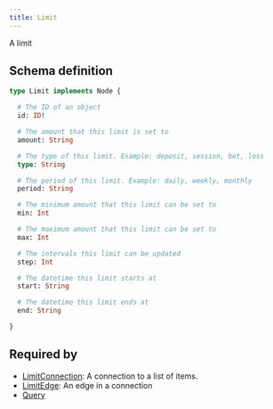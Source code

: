 ```yaml
---
title: Limit
---
```


A limit

## Schema definition
```graphql
type Limit implements Node {

  # The ID of an object
  id: ID!

  # The amount that this limit is set to
  amount: String

  # The type of this limit. Example: deposit, session, bet, loss
  type: String

  # The period of this limit. Example: daily, weekly, monthly
  period: String

  # The minimum amount that this limit can be set to
  min: Int

  # The maximum amount that this limit can be set to
  max: Int

  # The intervals this limit can be updated
  step: Int

  # The datetime this limit starts at
  start: String

  # The datetime this limit ends at
  end: String

}
```

## Required by
* [LimitConnection](graphql/schema/limitconnection.md): A connection to a list of items.
* [LimitEdge](graphql/schema/limitedge.md): An edge in a connection
* [Query](graphql/schema/query.md)
